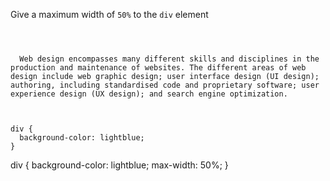 Give a maximum width of `50%` to the `div` element

<Editor lang="css" type="exercise">
<code>
<panel lang="html">
<div>
  Web design encompasses many different skills and disciplines in the production and maintenance of websites. The different areas of web design include web graphic design; user interface design (UI design); authoring, including standardised code and proprietary software; user experience design (UX design); and search engine optimization.
</div>
</panel>
<panel lang="css">
div {
  background-color: lightblue;
}
</panel>
</code>

<solution>
div {
  background-color: lightblue;
  max-width: 50%;
}
</solution>
</Editor>